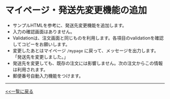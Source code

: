 # マイページ・発送先変更機能の追加

- サンプルHTMLを参考に、発送先変更機能を追加します。
- 入力の確認画面はありません。
- Validationは、注文画面と同じものを利用します。各項目のvalidationを確認してコピーをお願いします。
- 変更したあとはマイページ `/mypage` に戻って、メッセージを出力します。「発送先を変更しました。」
- 発送先を変更しても、既存の注文には影響しません。次の注文からこの情報は利用されます。
- 郵便番号自動入力機能をつけます。

---

[<<一覧に戻る](../../ISSUES.md)
